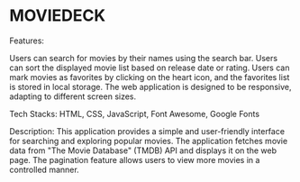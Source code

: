# MOVIEDECK

Features:

Users can search for movies by their names using the search bar.
Users can sort the displayed movie list based on release date or rating.
Users can mark movies as favorites by clicking on the heart icon, and the favorites list is stored in local storage.
The web application is designed to be responsive, adapting to different screen sizes.

Tech Stacks: HTML, CSS, JavaScript, Font Awesome, Google Fonts

Description:  This application provides a simple and user-friendly interface for searching and exploring popular movies. The application fetches movie data from "The Movie Database" (TMDB) API and displays it on the web page. The pagination feature allows users to view more movies in a controlled manner.
 
